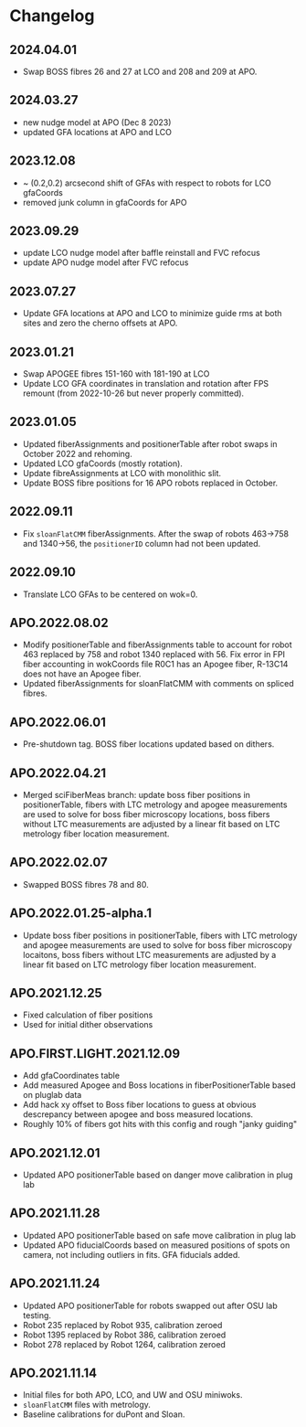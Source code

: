 # Changelog

## 2024.04.01

* Swap BOSS fibres 26 and 27 at LCO and 208 and 209 at APO.


## 2024.03.27

* new nudge model at APO (Dec 8 2023)
* updated GFA locations at APO and LCO


## 2023.12.08

* ~ (0.2,0.2) arcsecond shift of GFAs with respect to robots for LCO gfaCoords
* removed junk column in gfaCoords for APO


## 2023.09.29

* update LCO nudge model after baffle reinstall and FVC refocus
* update APO nudge model after FVC refocus


## 2023.07.27

* Update GFA locations at APO and LCO to minimize guide rms at both sites and zero the cherno offsets at APO.


## 2023.01.21

* Swap APOGEE fibres 151-160 with 181-190 at LCO
* Update LCO GFA coordinates in translation and rotation after FPS remount (from 2022-10-26 but never properly committed).


## 2023.01.05

* Updated fiberAssignments and positionerTable after robot swaps in October 2022 and rehoming.
* Updated LCO gfaCoords (mostly rotation).
* Update fibreAssignments at LCO with monolithic slit.
* Update BOSS fibre positions for 16 APO robots replaced in October.


## 2022.09.11

* Fix `sloanFlatCMM` fiberAssignments. After the swap of robots 463->758 and 1340->56, the `positionerID` column had not been updated.


## 2022.09.10

* Translate LCO GFAs to be centered on wok=0.


## APO.2022.08.02

* Modify positionerTable and fiberAssignments table to account for robot 463 replaced by 758 and robot 1340 replaced with 56. Fix error in FPI fiber accounting in wokCoords file R0C1 has an Apogee fiber, R-13C14 does not have an Apogee fiber.
* Updated fiberAssignments for sloanFlatCMM with comments on spliced fibres.


## APO.2022.06.01

* Pre-shutdown tag. BOSS fiber locations updated based on dithers.


## APO.2022.04.21

* Merged sciFiberMeas branch: update boss fiber positions in positionerTable, fibers with LTC metrology and apogee measurements are used to solve for boss fiber microscopy locations, boss fibers without LTC measurements are adjusted by a linear fit based on LTC metrology fiber location measurement.


## APO.2022.02.07

* Swapped BOSS fibres 78 and 80.


## APO.2022.01.25-alpha.1

* Update boss fiber positions in positionerTable, fibers with LTC metrology and apogee measurements are used to solve for boss fiber microscopy locaitons, boss fibers without LTC measurements are adjusted by a linear fit based on LTC metrology fiber location measurement.


## APO.2021.12.25

* Fixed calculation of fiber positions
* Used for initial dither observations


## APO.FIRST.LIGHT.2021.12.09

* Add gfaCoordinates table
* Add measured Apogee and Boss locations in fiberPositionerTable based on pluglab data
* Add hack xy offset to Boss fiber locations to guess at obvious descrepancy between apogee and boss measured locations.
* Roughly 10% of fibers got hits with this config and rough "janky guiding"

## APO.2021.12.01

* Updated APO positionerTable based on danger move calibration in plug lab


## APO.2021.11.28

* Updated APO positionerTable based on safe move calibration in plug lab
* Updated APO fiducialCoords based on measured positions of spots on camera, not including outliers in fits. GFA fiducials added.


## APO.2021.11.24

* Updated APO positionerTable for robots swapped out after OSU lab testing.
* Robot 235 replaced by Robot 935, calibration zeroed
* Robot 1395 replaced by Robot 386, calibration zeroed
* Robot 278 replaced by Robot 1264, calibration zeroed


## APO.2021.11.14

* Initial files for both APO, LCO, and UW and OSU miniwoks.
* ``sloanFlatCMM`` files with metrology.
* Baseline calibrations for duPont and Sloan.
